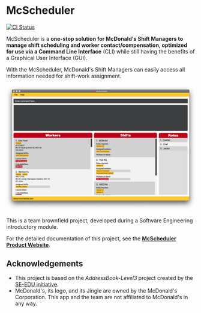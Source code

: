 # McScheduler

[![CI Status](https://github.com/AY2021S1-CS2103-F10-4/tp/workflows/Java%20CI/badge.svg)](https://github.com/AY2021S1-CS2103-F10-4/tp/actions)

McScheduler is a **one-stop solution for McDonald's Shift Managers to manage shift scheduling and worker
contact/compensation, optimized for use via a Command Line Interface** (CLI) while still having the benefits of a
Graphical User Interface (GUI).

With the McScheduler, McDonald's Shift Managers can easily access all information needed for shift-work assignment.

![Ui](docs/images/Ui.png)

This is a team brownfield project, developed during a Software Engineering introductory module.

For the detailed documentation of this project, see the **[McScheduler Product Website](https://ay2021s1-cs2103-f10-4.github.io/tp/)**.

## Acknowledgements
* This project is based on the *AddressBook-Level3* project created by the [SE-EDU initiative](https://se-education.org).
* McDonald's, its logo, and its Jingle are owned by the McDonald's Corporation. This app and the team are not affiliated to McDonald's in any way. 
